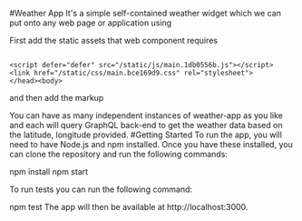 #Weather App
It's a simple self-contained weather widget which we can put onto any web page or application using

First add the static assets that web component requires
```

<script defer="defer" src="/static/js/main.1db0556b.js"></script>
<link href="/static/css/main.bce169d9.css" rel="stylesheet">
</head><body>
```
and then add the markup
<weather-app latitude="31.5204" longitude="74.3587" city="London"></weather-app>

You can have as many independent instances of weather-app as you like and each will query GraphQL back-end to get the weather data based on the latitude, longitude provided.
#Getting Started
To run the app, you will need to have Node.js and npm installed. Once you have these installed, you can clone the repository and run the following commands:

npm install
npm start

To run tests you can run the following command:

npm test
The app will then be available at http://localhost:3000.